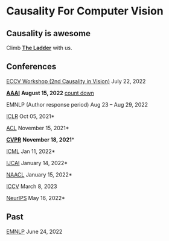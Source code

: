 # Causality For Computer Vision 

## Causality is awesome

Climb [**The Ladder**](https://causalityforcomputervision.github.io/) with us.

## Conferences

[ECCV Workshop (2nd Causality in Vision)](https://www.causalityinvision.com/submission.html) July 22, 2022

[**AAAI**](https://aaai.org/Conferences/AAAI-23/aaai23call/) **August 15, 2022** [count down](https://causalityforcomputervision.github.io/countdown)

EMNLP (Author response period) Aug 23 – Aug 29, 2022

[ICLR](https://www.iclr.cc/Conferences/2023/CallForPapers) Oct 05, 2021*

[ACL](https://www.2022.aclweb.org/callpapers) November 15, 2021*

[**CVPR**](https://cvpr.info/Conferences/2023/Timeline) **November 18, 2021***

[ICML](https://icml.cc/Conferences/2022/CallForPapers) Jan 11, 2022*

[IJCAI](https://ijcai-22.org/calls-papers/) January 14, 2022*

[NAACL](https://2022.naacl.org/calls/papers/) January 15, 2022*

[ICCV](https://iccv2023.thecvf.com/submission.timeline-36800-2-12-8.php) March 8, 2023

[NeurIPS](https://neurips.cc/Conferences/2022/CallForPapers) May 16, 2022*

## Past

[EMNLP](https://2022.emnlp.org/calls/main_conference_papers/) June 24, 2022
